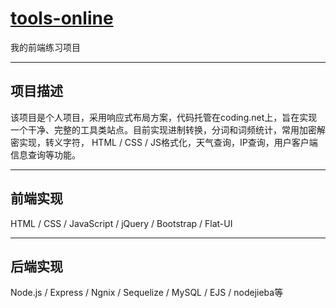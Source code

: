 # [tools-online](https://wenpeng.wang/)
我的前端练习项目
***
## 项目描述
该项目是个人项目，采用响应式布局方案，代码托管在coding.net上，旨在实现一个干净、完整的工具类站点。目前实现进制转换，分词和词频统计，常用加密解密实现，转义字符， HTML / CSS / JS格式化，天气查询，IP查询，用户客户端信息查询等功能。
***
## 前端实现
HTML / CSS / JavaScript / jQuery / Bootstrap / Flat-UI
***
## 后端实现
Node.js / Express / Ngnix / Sequelize / MySQL / EJS / nodejieba等
